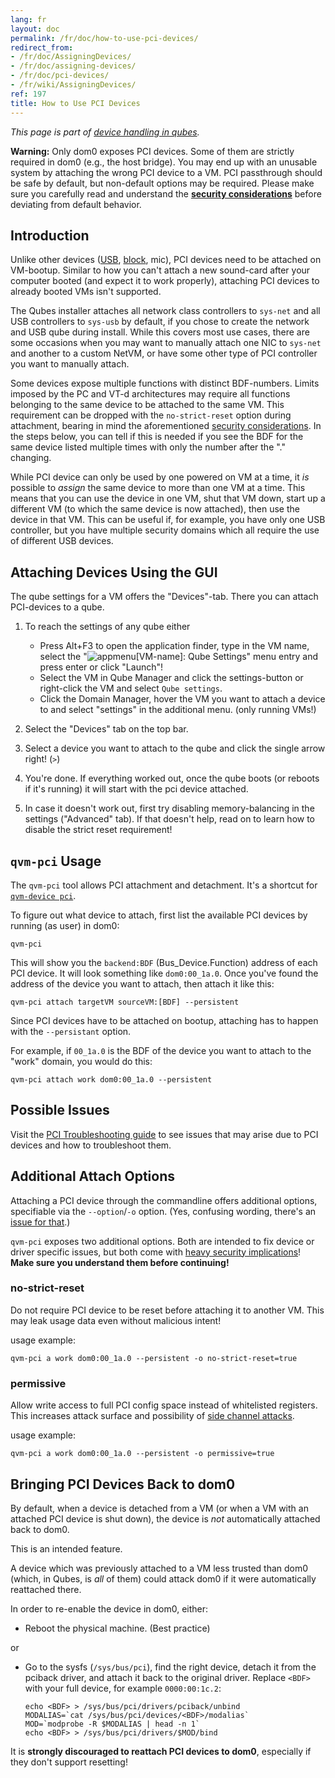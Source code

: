 ```yaml
---
lang: fr
layout: doc
permalink: /fr/doc/how-to-use-pci-devices/
redirect_from:
- /fr/doc/AssigningDevices/
- /fr/doc/assigning-devices/
- /fr/doc/pci-devices/
- /fr/wiki/AssigningDevices/
ref: 197
title: How to Use PCI Devices
---
```


*This page is part of [device handling in qubes](/fr/doc/how-to-use-devices/).*

**Warning:** Only dom0 exposes PCI devices.
Some of them are strictly required in dom0 (e.g., the host bridge).
You may end up with an unusable system by attaching the wrong PCI device to a VM.
PCI passthrough should be safe by default, but non-default options may be required.
Please make sure you carefully read and understand the **[security considerations](/fr/doc/device-handling-security/#pci-security)** before deviating from default behavior.

## Introduction
<a id="introduction"></a>

Unlike other devices ([USB](/fr/doc/how-to-use-usb-devices/), [block](/fr/doc/how-to-use-block-storage-devices/), mic), PCI devices need to be attached on VM-bootup.
Similar to how you can't attach a new sound-card after your computer booted (and expect it to work properly), attaching PCI devices to already booted VMs isn't supported.

The Qubes installer attaches all network class controllers to `sys-net` and all USB controllers to `sys-usb` by default, if you chose to create the network and USB qube during install.
While this covers most use cases, there are some occasions when you may want to manually attach one NIC to `sys-net` and another to a custom NetVM, or have some other type of PCI controller you want to manually attach.

Some devices expose multiple functions with distinct BDF-numbers.
Limits imposed by the PC and VT-d architectures may require all functions belonging to the same device to be attached to the same VM.
This requirement can be dropped with the `no-strict-reset` option during attachment, bearing in mind the aforementioned [security considerations](/fr/doc/device-handling-security/#pci-security).
In the steps below, you can tell if this is needed if you see the BDF for the same device listed multiple times with only the number after the "." changing.

While PCI device can only be used by one powered on VM at a time, it *is* possible to *assign* the same device to more than one VM at a time.
This means that you can use the device in one VM, shut that VM down, start up a different VM (to which the same device is now attached), then use the device in that VM.
This can be useful if, for example, you have only one USB controller, but you have multiple security domains which all require the use of different USB devices.

## Attaching Devices Using the GUI
<a id="attaching-devices-using-the-gui"></a>

The qube settings for a VM offers the "Devices"-tab.
There you can attach PCI-devices to a qube.

1. To reach the settings of any qube either

   - Press Alt+F3 to open the application finder, type in the VM name, select the "![appmenu](/attachment/doc/qubes-appmenu-select.png)\[VM-name\]: Qube Settings" menu entry and press enter or click "Launch"!
   - Select the VM in Qube Manager and click the settings-button or right-click the VM and select `Qube settings`.
   - Click the Domain Manager, hover the VM you want to attach a device to and select "settings" in the additional menu. (only running VMs!)

2. Select the "Devices" tab on the top bar.
3. Select a device you want to attach to the qube and click the single arrow right! (`>`)
4. You're done.
   If everything worked out, once the qube boots (or reboots if it's running) it will start with the pci device attached.
5. In case it doesn't work out, first try disabling memory-balancing in the settings ("Advanced" tab).
   If that doesn't help, read on to learn how to disable the strict reset requirement!

## `qvm-pci` Usage
<a id="qvm-pci-usage"></a>

The `qvm-pci` tool allows PCI attachment and detachment.
It's a shortcut for [`qvm-device pci`](/fr/doc/how-to-use-devices/#general-qubes-device-widget-behavior-and-handling).

To figure out what device to attach, first list the available PCI devices by running (as user) in dom0:

```
qvm-pci
```

This will show you the `backend:BDF` (Bus_Device.Function) address of each PCI device.
It will look something like `dom0:00_1a.0`.
Once you've found the address of the device you want to attach, then attach it like this:

```
qvm-pci attach targetVM sourceVM:[BDF] --persistent
```

Since PCI devices have to be attached on bootup, attaching has to happen with the `--persistant` option.

For example, if `00_1a.0` is the BDF of the device you want to attach to the "work" domain, you would do this:

```
qvm-pci attach work dom0:00_1a.0 --persistent
```

## Possible Issues
<a id="possible-issues"></a>

Visit the [PCI Troubleshooting guide](/fr/doc/pci-troubleshooting/) to see issues that may arise due to PCI devices and how to troubleshoot them.

## Additional Attach Options
<a id="additional-attach-options"></a>

Attaching a PCI device through the commandline offers additional options, specifiable via the `--option`/`-o` option.
(Yes, confusing wording, there's an [issue for that](https://github.com/QubesOS/qubes-issues/issues/4530).)

`qvm-pci` exposes two additional options.
Both are intended to fix device or driver specific issues, but both come with [heavy security implications](/fr/doc/device-handling-security/#pci-security)! **Make sure you understand them before continuing!**

### no-strict-reset
<a id="no-strict-reset"></a>

Do not require PCI device to be reset before attaching it to another VM.
This may leak usage data even without malicious intent!

usage example:

```
qvm-pci a work dom0:00_1a.0 --persistent -o no-strict-reset=true
```

### permissive
<a id="permissive"></a>

Allow write access to full PCI config space instead of whitelisted registers.
This increases attack surface and possibility of [side channel attacks](https://en.wikipedia.org/wiki/Side-channel_attack).

usage example:

```
qvm-pci a work dom0:00_1a.0 --persistent -o permissive=true
```

## Bringing PCI Devices Back to dom0
<a id="bringing-pci-devices-back-to-dom0"></a>

By default, when a device is detached from a VM (or when a VM with an attached PCI device is shut down), the device is *not* automatically attached back to dom0.

This is an intended feature.

A device which was previously attached to a VM less trusted than dom0 (which, in Qubes, is *all* of them) could attack dom0 if it were automatically reattached there.

In order to re-enable the device in dom0, either:

- Reboot the physical machine. (Best practice)

or

- Go to the sysfs (`/sys/bus/pci`), find the right device, detach it from the pciback driver, and attach it back to the original driver.
  Replace `<BDF>` with your full device, for example `0000:00:1c.2`:

    ```
    echo <BDF> > /sys/bus/pci/drivers/pciback/unbind
    MODALIAS=`cat /sys/bus/pci/devices/<BDF>/modalias`
    MOD=`modprobe -R $MODALIAS | head -n 1`
    echo <BDF> > /sys/bus/pci/drivers/$MOD/bind
    ```

It is **strongly discouraged to reattach PCI devices to dom0**, especially if they don't support resetting!